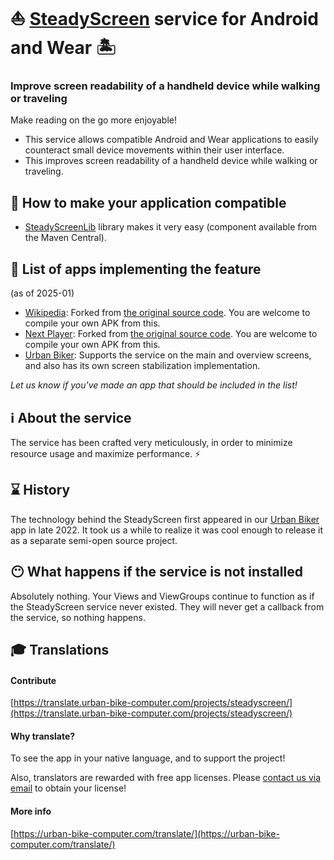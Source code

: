 # ⛵ [SteadyScreen](https://play.google.com/store/apps/details?id=com.sublimis.steadyscreen) service for Android and Wear 🏝️

### Improve screen readability of a handheld device while walking or traveling

Make reading on the go more enjoyable!

- This service allows compatible Android and Wear applications to easily counteract small device movements within their user interface.
- This improves screen readability of a handheld device while walking or traveling.

## 🏁 How to make your application compatible

- [SteadyScreenLib](https://github.com/Sublimis/SteadyScreenLib) library makes it very easy (component available from the Maven Central).

## 📜 List of apps implementing the feature

(as of 2025-01)

- [Wikipedia](https://github.com/Sublimis/wikipedia-steady): Forked
  from [the original source code](https://github.com/Sublimis/apps-android-wikipedia). You are welcome to compile your own APK from this.
- [Next Player](https://github.com/Sublimis/nextplayer-steady): Forked
  from [the original source code](https://github.com/anilbeesetti/nextplayer). You are welcome to compile your own APK from this.
- [Urban Biker](https://urban-bike-computer.com/): Supports the service on the main and overview screens, and also has its own screen stabilization
  implementation.

*Let us know if you've made an app that should be included in the list!*

## ℹ️ About the service

The service has been crafted very meticulously, in order to minimize resource usage and maximize performance. ⚡

## ⌛ History

The technology behind the SteadyScreen first appeared in our [Urban Biker](https://urban-bike-computer.com/) app in late 2022. It took us a while to
realize it was cool enough to release it as a separate semi-open source project.

## 😶 What happens if the service is not installed

Absolutely nothing. Your Views and ViewGroups continue to function as if the SteadyScreen service never existed. They will never get a callback from
the service, so nothing happens.

## 🎓 Translations

#### Contribute

[https://translate.urban-bike-computer.com/projects/steadyscreen/](https://translate.urban-bike-computer.com/projects/steadyscreen/)

#### Why translate?

To see the app in your native language, and to support the project!

Also, translators are rewarded with free app licenses. Please [contact us via email](mailto:contact@urban-bike-computer.com?subject=SteadyScreen_translation_license_request) to obtain your license!

#### More info

[https://urban-bike-computer.com/translate/](https://urban-bike-computer.com/translate/)

